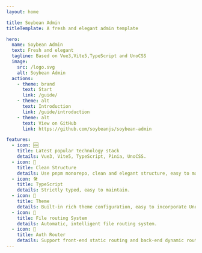 ```yaml
---
layout: home

title: Soybean Admin
titleTemplate: A fresh and elegant admin template

hero:
  name: Soybean Admin
  text: Fresh and elegant
  tagline: Based on Vue3,Vite5,TypeScript and UnoCSS
  image:
    src: /logo.svg
    alt: Soybean Admin
  actions:
    - theme: brand
      text: Start
      link: /guide/
    - theme: alt
      text: Introduction
      link: /guide/introduction
    - theme: alt
      text: View on GitHub
      link: https://github.com/soybeanjs/soybean-admin

features:
  - icon: 🆕
    title: Latest popular technology stack
    details: Vue3, Vite5, TypeScript, Pinia, UnoCSS.
  - icon: 🦋
    title: Clean Structure
    details: Use pnpm monorepo, clean and elegant structure, easy to maintain. Very high code specification.
  - icon: 🛠️
    title: TypeScript
    details: Strictly typed, easy to maintain.
  - icon: 🔩
    title: Theme
    details: Built-in rich theme configuration, easy to incorporate UnoCSS.
  - icon: 🔗
    title: File routing System
    details: Automatic, intelligent file routing system.
  - icon: 🔑
    title: Auth Router
    details: Support front-end static routing and back-end dynamic routing.
---
```

